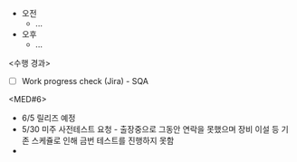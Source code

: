 - 오전
	- ...
- 오후
	- ...

<수행 경과>
- [ ] Work progress check (Jira) - SQA

<MED#6>
- 6/5 릴리즈 예정
- 5/30 미주 사전테스트 요청 - 출장중으로 그동안 연락을 못했으며 장비 이설 등 기존 스케쥴로 인해 금번 테스트를 진행하지 못함
- 